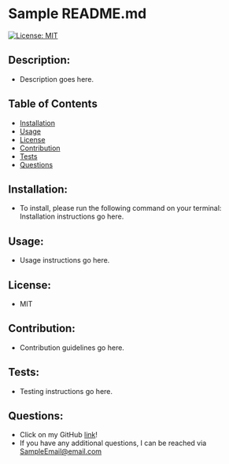 # Sample README.md

  [![License: MIT](https://img.shields.io/badge/License-MIT-yellow.svg)](https://opensource.org/licenses/MIT)

  ## Description:
  - Description goes here.

  ## Table of Contents
  - [Installation](#installation)
  - [Usage](#usage)
  - [License](#license)
  - [Contribution](#contribution)
  - [Tests](#tests)
  - [Questions](#questions)

  ## Installation:
  - To install, please run the following command on your terminal:
    Installation instructions go here.

  ## Usage:
  - Usage instructions go here.

  ## License:
  - MIT

  ## Contribution:
  - Contribution guidelines go here.

  ## Tests:
  - Testing instructions go here.

  ## Questions:
  - Click on my GitHub [link](https://github.com/SampleGitHubUser)! 
  - If you have any additional questions, I can be reached via <SampleEmail@email.com>

